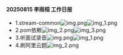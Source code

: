 #### 20250815 李雨桓 工作日报
* 1.stream-common![img.png](img.png)![img_1.png](img_1.png)
* 2.pom依赖![img_2.png](img_2.png)![img_3.png](img_3.png)
* 3.听面试录音![img.png](img.png)![img_1.png](img_1.png)
* 4.刷阿里云题![img_2.png](img_2.png)